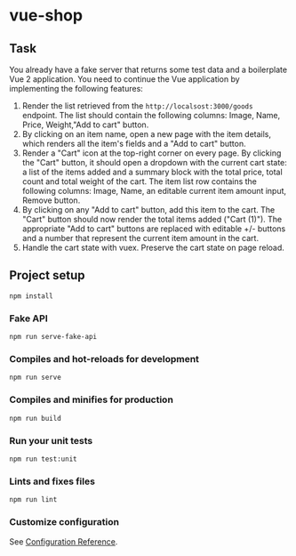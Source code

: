 # vue-shop

## Task
You already have a fake server that returns some test data and a
boilerplate Vue 2 application. You need to continue the Vue application
by implementing the following features:
1. Render the list retrieved from the `http://localsost:3000/goods` endpoint.
The list should contain the following columns:
Image, Name, Price, Weight,"Add to cart" button.
2. By clicking on an item name, open a new page with the item details,
which renders all the item's fields and a "Add to cart" button.
3. Render a "Cart" icon at the top-right corner on every page. By clicking
the "Cart" button, it should open a dropdown with the current cart state:
a list of the items added and a summary block with the total price, total count
and total weight of the cart. The item list row contains the following columns:
Image, Name, an editable current item amount input, Remove button.
4. By clicking on any "Add to cart" button, add this item to the cart.
The "Cart" button should now render the total items added ("Cart (1)"). The
appropriate "Add to cart" buttons are replaced with editable +/- buttons and a number
that represent the current item amount in the cart.
5. Handle the cart state with vuex. Preserve the cart state on page reload.

## Project setup
```
npm install
```

### Fake API
```
npm run serve-fake-api
```

### Compiles and hot-reloads for development
```
npm run serve
```

### Compiles and minifies for production
```
npm run build
```

### Run your unit tests
```
npm run test:unit
```

### Lints and fixes files
```
npm run lint
```

### Customize configuration
See [Configuration Reference](https://cli.vuejs.org/config/).

